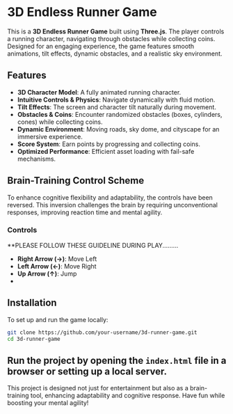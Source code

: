 # 3D Endless Runner Game

This is a **3D Endless Runner Game** built using **Three.js**. The player controls a running character, navigating through obstacles while collecting coins. Designed for an engaging experience, the game features smooth animations, tilt effects, dynamic obstacles, and a realistic sky environment.

## Features

- **3D Character Model**: A fully animated running character.
- **Intuitive Controls & Physics**: Navigate dynamically with fluid motion.
- **Tilt Effects**: The screen and character tilt naturally during movement.
- **Obstacles & Coins**: Encounter randomized obstacles (boxes, cylinders, cones) while collecting coins.
- **Dynamic Environment**: Moving roads, sky dome, and cityscape for an immersive experience.
- **Score System**: Earn points by progressing and collecting coins.
- **Optimized Performance**: Efficient asset loading with fail-safe mechanisms.

## Brain-Training Control Scheme
To enhance cognitive flexibility and adaptability, the controls have been reversed. This inversion challenges the brain by requiring unconventional responses, improving reaction time and mental agility.

### Controls
**PLEASE FOLLOW THESE GUIDELINE DURING PLAY.........

- **Right Arrow (→)**: Move Left
- **Left Arrow (←)**: Move Right
- **Up Arrow (↑)**: Jump
- 
## Installation
To set up and run the game locally:
```bash
git clone https://github.com/your-username/3d-runner-game.git
cd 3d-runner-game
```
Run the project by opening the `index.html` file in a browser or setting up a local server.
---
This project is designed not just for entertainment but also as a brain-training tool, enhancing adaptability and cognitive response. Have fun while boosting your mental agility!

